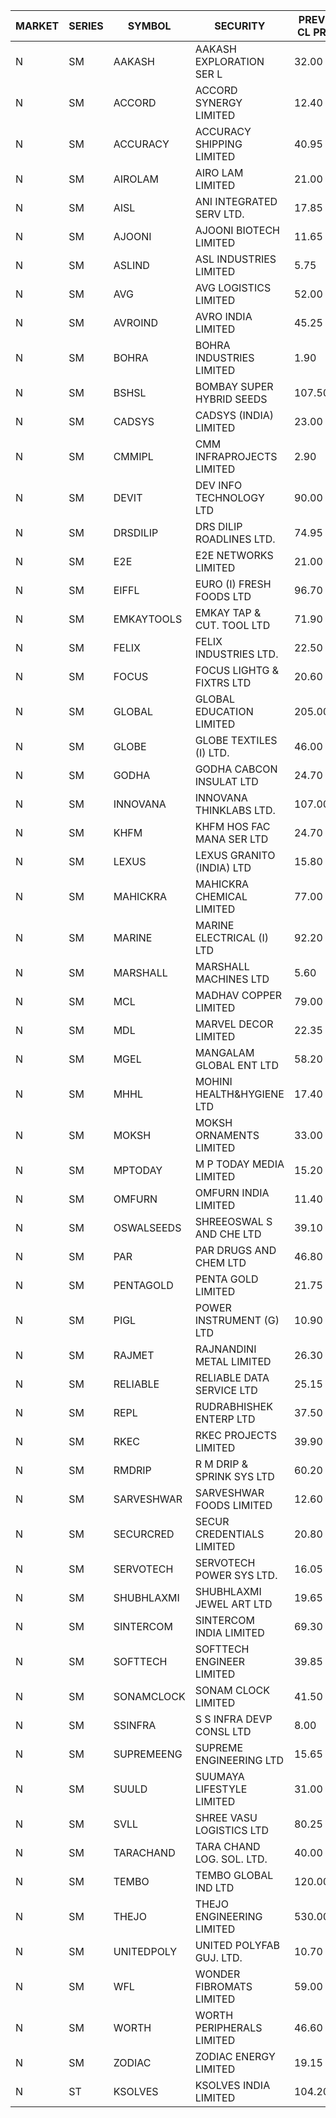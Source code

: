 


| MARKET | SERIES | SYMBOL | SECURITY | PREV CL PR | OPEN PRICE | HIGH PRICE | LOW PRICE | CLOSE PRICE | NET TRDVAL | NET TRDQTY | CORP IND | HI 52 WK | LO 52 WK |
| ----- | ----- | ----- | ----- | ----- | ----- | ----- | ----- | ----- | ----- | ----- | ----- | ----- | ----- |
| N | SM | AAKASH | AAKASH EXPLORATION SER L | 32.00 | 33.50 | 33.50 | 33.50 | 33.50 | 100500.00 | 3000 |  | 87.80 | 13.95 |
| N | SM | ACCORD | ACCORD SYNERGY LIMITED | 12.40 | 14.85 | 14.85 | 14.85 | 14.85 | 29700.00 | 2000 |  | 25.25 | 10.25 |
| N | SM | ACCURACY | ACCURACY SHIPPING LIMITED | 40.95 | 41.50 | 41.50 | 39.70 | 40.90 | 971280.00 | 24000 |  | 41.50 | 12.35 |
| N | SM | AIROLAM | AIRO LAM LIMITED | 21.00 | 21.00 | 21.00 | 21.00 | 21.00 | 63000.00 | 3000 |  | 32.95 | 14.45 |
| N | SM | AISL | ANI INTEGRATED SERV LTD. | 17.85 | 18.70 | 18.70 | 18.70 | 18.70 | 22440.00 | 1200 |  | 38.85 | 14.30 |
| N | SM | AJOONI | AJOONI BIOTECH LIMITED | 11.65 | 11.80 | 12.20 | 11.80 | 12.20 | 192800.00 | 16000 |  | 12.20 | 6.35 |
| N | SM | ASLIND | ASL INDUSTRIES LIMITED | 5.75 | 5.50 | 5.50 | 5.50 | 5.50 | 22000.00 | 4000 |  | 11.20 | 5.50 |
| N | SM | AVG | AVG LOGISTICS LIMITED | 52.00 | 49.55 | 52.00 | 49.40 | 50.70 | 359100.00 | 7200 |  | 97.90 | 23.10 |
| N | SM | AVROIND | AVRO INDIA LIMITED | 45.25 | 43.00 | 43.00 | 43.00 | 43.00 | 86000.00 | 2000 |  | 63.20 | 29.50 |
| N | SM | BOHRA | BOHRA INDUSTRIES LIMITED | 1.90 | 1.90 | 1.95 | 1.90 | 1.90 | 11500.00 | 6000 |  | 6.95 | .35 |
| N | SM | BSHSL | BOMBAY SUPER HYBRID SEEDS | 107.50 | 110.00 | 110.00 | 110.00 | 110.00 | 132000.00 | 1200 |  | 134.05 | 85.70 |
| N | SM | CADSYS | CADSYS (INDIA) LIMITED | 23.00 | 22.15 | 22.15 | 21.85 | 21.90 | 308400.00 | 14000 |  | 52.50 | 15.50 |
| N | SM | CMMIPL | CMM INFRAPROJECTS LIMITED | 2.90 | 2.80 | 2.80 | 2.80 | 2.80 | 8400.00 | 3000 |  | 9.25 | 2.45 |
| N | SM | DEVIT | DEV INFO TECHNOLOGY LTD | 90.00 | 91.00 | 91.00 | 91.00 | 91.00 | 136500.00 | 1500 |  | 101.00 | 57.00 |
| N | SM | DRSDILIP | DRS DILIP ROADLINES LTD. | 74.95 | 74.90 | 74.90 | 74.90 | 74.90 | 2396800.00 | 32000 |  | 78.00 | 65.50 |
| N | SM | E2E | E2E NETWORKS LIMITED | 21.00 | 22.05 | 22.05 | 22.05 | 22.05 | 308700.00 | 14000 |  | 42.00 | 13.30 |
| N | SM | EIFFL | EURO (I) FRESH FOODS LTD | 96.70 | 86.00 | 95.50 | 86.00 | 95.50 | 592000.00 | 6400 |  | 131.00 | 71.00 |
| N | SM | EMKAYTOOLS | EMKAY TAP & CUT. TOOL LTD | 71.90 | 69.50 | 69.50 | 69.00 | 69.50 | 1248000.00 | 18000 |  | 164.75 | 69.00 |
| N | SM | FELIX | FELIX INDUSTRIES LTD. | 22.50 | 23.30 | 23.30 | 23.30 | 23.30 | 93200.00 | 4000 |  | 25.00 | 10.80 |
| N | SM | FOCUS | FOCUS LIGHTG & FIXTRS LTD | 20.60 | 20.95 | 20.95 | 20.95 | 20.95 | 62850.00 | 3000 |  | 156.95 | 15.50 |
| N | SM | GLOBAL | GLOBAL EDUCATION LIMITED | 205.00 | 215.00 | 215.00 | 202.00 | 205.00 | 1657000.00 | 8000 |  | 215.00 | 41.20 |
| N | SM | GLOBE | GLOBE TEXTILES (I) LTD. | 46.00 | 44.05 | 47.95 | 44.05 | 45.00 | 1354000.00 | 30000 |  | 49.85 | 18.00 |
| N | SM | GODHA | GODHA CABCON INSULAT LTD | 24.70 | 24.70 | 24.70 | 24.70 | 24.70 | 98800.00 | 4000 |  | 30.85 | 10.95 |
| N | SM | INNOVANA | INNOVANA THINKLABS LTD. | 107.00 | 104.00 | 104.00 | 101.65 | 101.70 | 917500.00 | 9000 |  | 326.40 | 73.05 |
| N | SM | KHFM | KHFM HOS FAC MANA SER LTD | 24.70 | 24.75 | 24.75 | 24.75 | 24.75 | 148500.00 | 6000 |  | 36.40 | 22.20 |
| N | SM | LEXUS | LEXUS GRANITO (INDIA) LTD | 15.80 | 16.55 | 16.55 | 16.55 | 16.55 | 66200.00 | 4000 |  | 19.05 | 4.55 |
| N | SM | MAHICKRA | MAHICKRA CHEMICAL LIMITED | 77.00 | 76.85 | 80.20 | 76.60 | 77.40 | 1287825.00 | 16500 |  | 93.50 | 50.15 |
| N | SM | MARINE | MARINE ELECTRICAL (I) LTD | 92.20 | 92.00 | 92.40 | 92.00 | 92.40 | 738000.00 | 8000 |  | 123.00 | 78.00 |
| N | SM | MARSHALL | MARSHALL MACHINES LTD | 5.60 | 5.50 | 5.85 | 5.35 | 5.85 | 186000.00 | 33000 |  | 24.45 | 4.85 |
| N | SM | MCL | MADHAV COPPER LIMITED | 79.00 | 76.40 | 76.40 | 76.40 | 76.40 | 91680.00 | 1200 |  | 277.00 | 52.10 |
| N | SM | MDL | MARVEL DECOR LIMITED | 22.35 | 22.50 | 22.50 | 22.50 | 22.50 | 45000.00 | 2000 |  | 30.00 | 13.90 |
| N | SM | MGEL | MANGALAM GLOBAL ENT LTD | 58.20 | 58.40 | 58.40 | 58.40 | 58.40 | 233600.00 | 4000 |  | 58.40 | 51.05 |
| N | SM | MHHL | MOHINI HEALTH&HYGIENE LTD | 17.40 | 17.10 | 17.10 | 16.55 | 16.60 | 405900.00 | 24000 |  | 22.40 | 11.35 |
| N | SM | MOKSH | MOKSH ORNAMENTS LIMITED | 33.00 | 34.00 | 34.00 | 34.00 | 34.00 | 102000.00 | 3000 |  | 34.65 | 19.50 |
| N | SM | MPTODAY | M P TODAY MEDIA LIMITED | 15.20 | 14.45 | 14.45 | 14.45 | 14.45 | 57800.00 | 4000 |  | 34.35 | 13.55 |
| N | SM | OMFURN | OMFURN INDIA LIMITED | 11.40 | 11.95 | 11.95 | 11.95 | 11.95 | 71700.00 | 6000 |  | 11.95 | 4.50 |
| N | SM | OSWALSEEDS | SHREEOSWAL S AND CHE LTD | 39.10 | 39.50 | 40.40 | 37.20 | 40.40 | 626400.00 | 16000 |  | 40.40 | 19.95 |
| N | SM | PAR | PAR DRUGS AND CHEM LTD | 46.80 | 47.00 | 47.00 | 47.00 | 47.00 | 94000.00 | 2000 |  | 54.00 | 26.20 |
| N | SM | PENTAGOLD | PENTA GOLD LIMITED | 21.75 | 20.70 | 20.75 | 20.70 | 20.70 | 310800.00 | 15000 |  | 43.75 | 20.70 |
| N | SM | PIGL | POWER INSTRUMENT (G) LTD | 10.90 | 10.45 | 10.45 | 10.40 | 10.40 | 125200.00 | 12000 |  | 10.90 | 7.70 |
| N | SM | RAJMET | RAJNANDINI METAL LIMITED | 26.30 | 27.80 | 28.40 | 27.80 | 27.90 | 447800.00 | 16000 |  | 28.40 | 27.80 |
| N | SM | RELIABLE | RELIABLE DATA SERVICE LTD | 25.15 | 26.40 | 26.40 | 26.40 | 26.40 | 63360.00 | 2400 |  | 36.40 | 19.95 |
| N | SM | REPL | RUDRABHISHEK ENTERP LTD | 37.50 | 37.00 | 39.35 | 37.00 | 38.90 | 916800.00 | 24000 |  | 42.20 | 20.60 |
| N | SM | RKEC | RKEC PROJECTS LIMITED | 39.90 | 40.00 | 40.00 | 38.00 | 38.00 | 358000.00 | 9000 |  | 66.65 | 26.20 |
| N | SM | RMDRIP | R M DRIP & SPRINK SYS LTD | 60.20 | 57.20 | 62.95 | 57.20 | 62.90 | 3577600.00 | 58000 |  | 63.00 | 13.00 |
| N | SM | SARVESHWAR | SARVESHWAR FOODS LIMITED | 12.60 | 12.60 | 12.60 | 12.60 | 12.60 | 40320.00 | 3200 |  | 40.85 | 8.45 |
| N | SM | SECURCRED | SECUR CREDENTIALS LIMITED | 20.80 | 21.60 | 21.60 | 21.60 | 21.60 | 12960.00 | 600 |  | 95.00 | 12.15 |
| N | SM | SERVOTECH | SERVOTECH POWER SYS LTD. | 16.05 | 16.70 | 16.80 | 16.70 | 16.75 | 201000.00 | 12000 |  | 17.75 | 6.50 |
| N | SM | SHUBHLAXMI | SHUBHLAXMI JEWEL ART LTD | 19.65 | 20.45 | 20.55 | 20.45 | 20.55 | 81900.00 | 4000 |  | 209.50 | 16.30 |
| N | SM | SINTERCOM | SINTERCOM INDIA LIMITED | 69.30 | 71.00 | 72.00 | 71.00 | 72.00 | 430000.00 | 6000 |  | 81.00 | 35.55 |
| N | SM | SOFTTECH | SOFTTECH ENGINEER LIMITED | 39.85 | 41.80 | 41.80 | 41.80 | 41.80 | 66880.00 | 1600 |  | 76.25 | 32.45 |
| N | SM | SONAMCLOCK | SONAM CLOCK LIMITED | 41.50 | 45.00 | 45.00 | 45.00 | 45.00 | 135000.00 | 3000 |  | 45.00 | 30.80 |
| N | SM | SSINFRA | S S INFRA DEVP CONSL LTD | 8.00 | 8.00 | 8.00 | 8.00 | 8.00 | 24000.00 | 3000 |  | 17.20 | 7.10 |
| N | SM | SUPREMEENG | SUPREME ENGINEERING LTD | 15.65 | 14.90 | 14.90 | 14.90 | 14.90 | 119200.00 | 8000 |  | 40.50 | 13.20 |
| N | SM | SUULD | SUUMAYA LIFESTYLE LIMITED | 31.00 | 31.25 | 32.00 | 31.25 | 32.00 | 4262800.00 | 136000 |  | 41.00 | 17.55 |
| N | SM | SVLL | SHREE VASU LOGISTICS LTD | 80.25 | 79.70 | 79.70 | 79.70 | 79.70 | 79700.00 | 1000 |  | 126.95 | 70.00 |
| N | SM | TARACHAND | TARA CHAND LOG. SOL. LTD. | 40.00 | 36.30 | 38.00 | 34.00 | 34.00 | 362600.00 | 10000 |  | 43.00 | 21.10 |
| N | SM | TEMBO | TEMBO GLOBAL IND LTD | 120.00 | 124.00 | 124.00 | 124.00 | 124.00 | 1736000.00 | 14000 |  | 137.50 | 100.00 |
| N | SM | THEJO | THEJO ENGINEERING LIMITED | 530.00 | 530.00 | 530.00 | 530.00 | 530.00 | 106000.00 | 200 |  | 607.70 | 350.55 |
| N | SM | UNITEDPOLY | UNITED POLYFAB GUJ. LTD. | 10.70 | 11.20 | 11.20 | 11.20 | 11.20 | 100800.00 | 9000 |  | 16.05 | 5.95 |
| N | SM | WFL | WONDER FIBROMATS LIMITED | 59.00 | 60.00 | 60.00 | 60.00 | 60.00 | 96000.00 | 1600 |  | 100.00 | 57.85 |
| N | SM | WORTH | WORTH PERIPHERALS LIMITED | 46.60 | 47.10 | 47.10 | 46.00 | 46.00 | 208725.00 | 4500 |  | 56.50 | 29.75 |
| N | SM | ZODIAC | ZODIAC ENERGY LIMITED | 19.15 | 19.45 | 20.00 | 19.45 | 20.00 | 78900.00 | 4000 |  | 27.50 | 11.25 |
| N | ST | KSOLVES | KSOLVES INDIA LIMITED | 104.20 | 109.40 | 109.40 | 105.50 | 105.50 | 384480.00 | 3600 |  | 109.40 | 101.00 |



